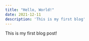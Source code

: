 ```yaml
---
title: "Hello, World!"
date: 2021-12-11
description: 'This is my first blog'
---
```


This is my first blog post!